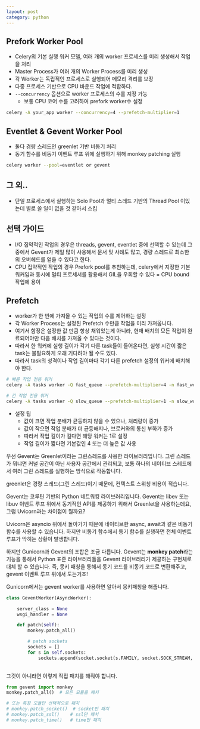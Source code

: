 ```yaml
---
layout: post
category: python
---
```


## Prefork Worker Pool

- Celery의 기본 실행 워커 모델, 여러 개의 worker 프로세스를 미리 생성해서 작업을 처리
- Master Process가 여러 개의 Worker Process를 미리 생성
- 각 Worker는 독립적인 프로세스로 실행되어 메모리 격리를 보장
- 다중 프로세스 기반으로 CPU 바운드 작업에 적합하다.
- `--concurrency` 옵션으로 worker 프로세스의 수를 지정 가능
    - 보통 CPU 코어 수를 고려하여 prefork worker수 설정

```bash
celery -A your_app worker --concurrency=4 --prefetch-multiplier=1
```

## Eventlet & Gevent Worker Pool

- 둘다 경량 스레드인 greenlet 기반 비동기 처리
- 동기 함수를 비동기 이벤트 루프 위에 실행하기 위해 monkey patching 실행

```bash
celery worker --pool=eventlet or gevent
```

## 그 외..

- 단일 프로세스에서 실행하는 Solo Pool과 멀티 스레드 기반의 Thread Pool 이있는데 별로 쓸 일이 없을 것 같아서 스킵

## 선택 가이드

- I/O 집약적인 작업의 경우은 threads, gevent, eventlet 중에 선택할 수 있는데 그 중에서 Gevent가 제일 많이 사용해서 문서 및 사례도 많고, 경량 스레드로 최소한의 오버헤드를 얻을 수 있다고 한다.
- CPU 집약적인 작업의 경우 Prefork pool를 추천하는데, celery에서 지정한 기본 워커임과 동시에 멀티 프로세서를 활용해서 GIL을 우회할 수 있다 = CPU bound 작업에 용이

## Prefetch

- worker가 한 번에 가져올 수 있는 작업의 수를 제어하는 설정
- 각 Worker Process는 설정된 Prefetch 수만큼 작업을 미리 가져옵니다.
- 여기서 함정은 설정한 값 만큼 항상 채워있는게 아니라, 현재 배치의 모든 작업이 완료되어야만 다음 배치를 가져올 수 있다는 것이다.
- 따라서 한 워커에 실행 길이가 각기 다른 task들이 들어온다면, 실행 시간이 짧은 task는 불필요하게 오래 기다려야 될 수도 있다.
- 따라서 task의 성격이나 작업 길이마다 각기 다른 prefetch 설정의 워커에 배치해야 한다.

```bash
# 빠른 작업 전용 워커
celery -A tasks worker -Q fast_queue --prefetch-multiplier=4 -n fast_worker@%h

# 긴 작업 전용 워커
celery -A tasks worker -Q slow_queue --prefetch-multiplier=1 -n slow_worker@%h
```

- 설정 팁
    - 값이 크면 작업 분배가 균등하지 않을 수 있으나, 처리량이 증가
    - 값이 작으면 작업 분배가 더 균등해지나, 브로커와의 통신 부하가 증가
    - 따라서 작업 길이가 길다면 해당 워커는 1로 설정
    - 작업 길이가 짧다면 기본값인 4 또는 더 높은 값 사용

우선 Gevent는 Greenlet이라는 그린스레드를 사용한 라이브러리입니다. 그린 스레드가 뭐냐면 커널 공간이 아닌 사용자 공간에서 관리되고, 보통 하나의 네이티브 스레드에서 여러 그린 스레드를 실행하는 방식으로 작동합니다.

greenlet은 경량 스레드(그린 스레드)이기 때문에, 컨텍스트 스위칭 비용이 적습니다.

Gevent는 코루틴 기반의 Python 네트워킹 라이브러리입니다. Gevent는 libev 또는 libuv 이벤트 루프 위에서 동기적인 API를 제공하기 위해서 Greenlet을 사용하는데요, 그럼 Uvicorn과는 차이점이 뭘까요?

Uvicorn은 asyncio 위에서 돌아가기 때문에 네이티브한 async, await과 같은 비동기 함수를 사용할 수 있습니다. 하지만 비동기 함수에서 동기 함수를 실행하면 전체 이벤트 루프가 막히는 상황이 발생합니다.

하지만 Gunicorn과 Gevent의 조합은 조금 다릅니다. Gevent는 **monkey patch**라는 기능을 통해서 Python 표준 라이브러리들을 Gevent 라이브러리가 제공하는 구현체로 대체 할 수 있습니다. 즉, 몽키 패칭을 통해서 동기 코드를 비동기 코드로 변환해주고, gevent 이벤트 루프 위에서 도는거죠!

Gunicorn에서는 gevent worker를 사용하면 알아서 몽키패칭을 해줍니다.

```python
class GeventWorker(AsyncWorker):

    server_class = None
    wsgi_handler = None

    def patch(self):
        monkey.patch_all()

        # patch sockets
        sockets = []
        for s in self.sockets:
            sockets.append(socket.socket(s.FAMILY, socket.SOCK_STREAM,
                                 
```

그것이 아니라면 이렇게 직접 패치를 해줘야 합니다.

```python
from gevent import monkey
monkey.patch_all()  # 모든 모듈을 패치

# 또는 특정 모듈만 선택적으로 패치
# monkey.patch_socket()  # socket만 패치
# monkey.patch_ssl()    # ssl만 패치
# monkey.patch_time()   # time만 패치
```